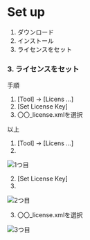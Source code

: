 # Set up

1. ダウンロード
2. インストール
3. ライセンスをセット

### 3. ライセンスをセット
手順

1. [Tool] -> [Licens ...]
2. [Set License Key]
3. 〇〇_license.xmlを選択

以上

1. [Tool] -> [Licens ...]
2. 
![1つ目](https://github.com/ie-ModelingAndDesign/2013-Summary/blob/master/doc/guide/astah/set_up/images/License01.png)

2. [Set License Key]
3. 
![2つ目](https://github.com/ie-ModelingAndDesign/2013-Summary/blob/master/doc/guide/astah/set_up/images/License02.png)

3. 〇〇_license.xmlを選択

![3つ目](https://github.com/ie-ModelingAndDesign/2013-Summary/blob/master/doc/guide/astah/set_up/images/License03.png)

